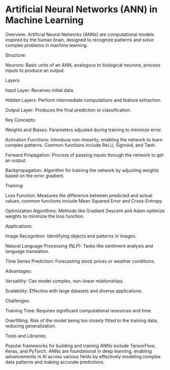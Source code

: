 # Artificial Neural Networks (ANN) in Machine Learning
Overview: Artificial Neural Networks (ANNs) are computational models inspired by the human brain, designed to recognize patterns and solve complex problems in machine learning.

Structure:

Neurons: Basic units of an ANN, analogous to biological neurons, process inputs to produce an output.

Layers:

Input Layer: Receives initial data.

Hidden Layers: Perform intermediate computations and feature extraction.

Output Layer: Produces the final prediction or classification.

Key Concepts:


Weights and Biases: Parameters adjusted during training to minimize error.

Activation Functions: Introduce non-linearity, enabling the network to learn complex patterns. Common functions include ReLU, Sigmoid, and Tanh.

Forward Propagation: Process of passing inputs through the network to get an output.

Backpropagation: Algorithm for training the network by adjusting weights based on the error gradient.

Training:


Loss Function: Measures the difference between predicted and actual values; common functions include Mean Squared Error and Cross-Entropy.

Optimization Algorithms: Methods like Gradient Descent and Adam optimize weights to minimize the loss function.

Applications:


Image Recognition: Identifying objects and patterns in images.

Natural Language Processing (NLP): Tasks like sentiment analysis and language translation.

Time Series Prediction: Forecasting stock prices or weather conditions.

Advantages:

Versatility: Can model complex, non-linear relationships.

Scalability: Effective with large datasets and diverse applications.

Challenges:

Training Time: Requires significant computational resources and time.

Overfitting: Risk of the model being too closely fitted to the training data, reducing generalization.

Tools and Libraries:


Popular frameworks for building and training ANNs include TensorFlow, Keras, and PyTorch.
ANNs are foundational in deep learning, enabling advancements in AI across various fields by effectively modeling complex data patterns and making accurate predictions.
